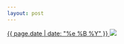```yaml
---
layout: post
---
```


<p>
  <a href="/78">
    <time>{{ page.date | date: "%e %B %Y" }}</time>
    <img src="{{ site.assets_url }}/78.jpg">
  </a>
  
</p>
